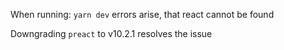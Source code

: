 When running: `yarn dev` errors arise, that react cannot be found

Downgrading `preact` to v10.2.1 resolves the issue
